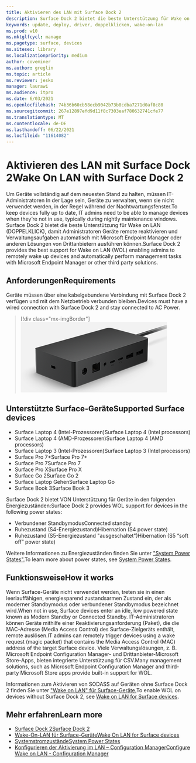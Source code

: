 ```yaml
---
title: Aktivieren des LAN mit Surface Dock 2
description: Surface Dock 2 bietet die beste Unterstützung für Wake on LAN (DOPPELKLICK), damit Administratoren Geräte remote reaktivieren und Verwaltungsaufgaben automatisch ausführen können.
keywords: update, deploy, driver, doppelklicken, wake-on-lan
ms.prod: w10
ms.mktglfcycl: manage
ms.pagetype: surface, devices
ms.sitesec: library
ms.localizationpriority: medium
author: coveminer
ms.author: greglin
ms.topic: article
ms.reviewer: jesko
manager: laurawi
ms.audience: itpro
ms.date: 6/03/2021
ms.openlocfilehash: 74b36b60cb58ecb9042b73b8cdba7271d0af8c80
ms.sourcegitcommit: 267e12897efd9d11f8c7303eaf780632741cfe77
ms.translationtype: MT
ms.contentlocale: de-DE
ms.lasthandoff: 06/22/2021
ms.locfileid: "11614082"
---
```

# <a name="wake-on-lan-with-surface-dock-2"></a><span data-ttu-id="313a8-104">Aktivieren des LAN mit Surface Dock 2</span><span class="sxs-lookup"><span data-stu-id="313a8-104">Wake On LAN with Surface Dock 2</span></span>

<span data-ttu-id="313a8-105">Um Geräte vollständig auf dem neuesten Stand zu halten, müssen IT-Administratoren In der Lage sein, Geräte zu verwalten, wenn sie nicht verwendet werden, in der Regel während der Nachtwartungsfenster.</span><span class="sxs-lookup"><span data-stu-id="313a8-105">To keep devices fully up to date, IT admins need to be able to manage devices when they’re not in use, typically during nightly maintenance windows.</span></span> <span data-ttu-id="313a8-106">Surface Dock 2 bietet die beste Unterstützung für Wake on LAN (DOPPELKLICK), damit Administratoren Geräte remote reaktivieren und Verwaltungsaufgaben automatisch mit Microsoft Endpoint Manager oder anderen Lösungen von Drittanbietern ausführen können.</span><span class="sxs-lookup"><span data-stu-id="313a8-106">Surface Dock 2 provides the best support for Wake on LAN (WOL) enabling admins to remotely wake up devices and automatically perform management tasks with Microsoft Endpoint Manager or other third party solutions.</span></span>

## <a name="requirements"></a><span data-ttu-id="313a8-107">Anforderungen</span><span class="sxs-lookup"><span data-stu-id="313a8-107">Requirements</span></span>

<span data-ttu-id="313a8-108">Geräte müssen über eine kabelgebundene Verbindung mit Surface Dock 2 verfügen und mit dem Netzbetrieb verbunden bleiben.</span><span class="sxs-lookup"><span data-stu-id="313a8-108">Devices must have a wired connection with Surface Dock 2 and stay connected to AC Power.</span></span>

> [!div class="mx-imgBorder"]
> ![Surface Dock 2](images/surface-dock2-angled.png)

## <a name="supported-surface-devices"></a><span data-ttu-id="313a8-110">Unterstützte Surface-Geräte</span><span class="sxs-lookup"><span data-stu-id="313a8-110">Supported Surface devices</span></span>

- <span data-ttu-id="313a8-111">Surface Laptop 4 (Intel-Prozessoren)</span><span class="sxs-lookup"><span data-stu-id="313a8-111">Surface Laptop 4 (Intel processors)</span></span>
- <span data-ttu-id="313a8-112">Surface Laptop 4 (AMD-Prozessoren)</span><span class="sxs-lookup"><span data-stu-id="313a8-112">Surface Laptop 4 (AMD processors)</span></span>
- <span data-ttu-id="313a8-113">Surface Laptop 3 (Intel-Prozessoren)</span><span class="sxs-lookup"><span data-stu-id="313a8-113">Surface Laptop 3 (Intel processors)</span></span>
- <span data-ttu-id="313a8-114">Surface Pro 7+</span><span class="sxs-lookup"><span data-stu-id="313a8-114">Surface Pro 7+</span></span>
- <span data-ttu-id="313a8-115">Surface Pro 7</span><span class="sxs-lookup"><span data-stu-id="313a8-115">Surface Pro 7</span></span>
- <span data-ttu-id="313a8-116">Surface Pro X</span><span class="sxs-lookup"><span data-stu-id="313a8-116">Surface Pro X</span></span>
- <span data-ttu-id="313a8-117">Surface Go 2</span><span class="sxs-lookup"><span data-stu-id="313a8-117">Surface Go 2</span></span>
- <span data-ttu-id="313a8-118">Surface Laptop Gehen</span><span class="sxs-lookup"><span data-stu-id="313a8-118">Surface Laptop Go</span></span>
- <span data-ttu-id="313a8-119">Surface Book 3</span><span class="sxs-lookup"><span data-stu-id="313a8-119">Surface Book 3</span></span>

<span data-ttu-id="313a8-120">Surface Dock 2 bietet VON Unterstützung für Geräte in den folgenden Energiezuständen:</span><span class="sxs-lookup"><span data-stu-id="313a8-120">Surface Dock 2 provides WOL support for devices in the following power states:</span></span>

- <span data-ttu-id="313a8-121">Verbundener Standbymodus</span><span class="sxs-lookup"><span data-stu-id="313a8-121">Connected standby</span></span>
- <span data-ttu-id="313a8-122">Ruhezustand (S4-Energiezustand)</span><span class="sxs-lookup"><span data-stu-id="313a8-122">Hibernation (S4 power state)</span></span>
- <span data-ttu-id="313a8-123">Ruhezustand (S5-Energiezustand "ausgeschaltet")</span><span class="sxs-lookup"><span data-stu-id="313a8-123">Hibernation (S5 “soft off” power state)</span></span>

<span data-ttu-id="313a8-124">Weitere Informationen zu Energiezuständen finden Sie unter ["System Power States".](/windows/win32/power/system-power-states)</span><span class="sxs-lookup"><span data-stu-id="313a8-124">To learn more about power states, see [System Power States](/windows/win32/power/system-power-states).</span></span>

## <a name="how-it-works"></a><span data-ttu-id="313a8-125">Funktionsweise</span><span class="sxs-lookup"><span data-stu-id="313a8-125">How it works</span></span>

<span data-ttu-id="313a8-126">Wenn Surface-Geräte nicht verwendet werden, treten sie in einen leerlauffähigen, energiesparend zustandsarmen Zustand ein, der als moderner Standbymodus oder verbundener Standbymodus bezeichnet wird.</span><span class="sxs-lookup"><span data-stu-id="313a8-126">When not in use, Surface devices enter an idle, low powered state known as Modern Standby or Connected Standby.</span></span> <span data-ttu-id="313a8-127">IT-Administratoren können Geräte mithilfe einer Reaktivierungsanforderung (Paket), die die MAC-Adresse (Media Access Control) des Surface-Zielgeräts enthält, remote auslösen.</span><span class="sxs-lookup"><span data-stu-id="313a8-127">IT admins can remotely trigger devices using a wake request (magic packet) that contains the Media Access Control (MAC) address of the target Surface device.</span></span> <span data-ttu-id="313a8-128">Viele Verwaltungslösungen, z. B. Microsoft Endpoint Configuration Manager- und Drittanbieter-Microsoft Store-Apps, bieten integrierte Unterstützung für CSV.</span><span class="sxs-lookup"><span data-stu-id="313a8-128">Many management solutions, such as Microsoft Endpoint Configuration Manager and third-party Microsoft Store apps provide built-in support for WOL.</span></span>

<span data-ttu-id="313a8-129">Informationen zum Aktivieren von SODASS auf Geräten ohne Surface Dock 2 finden Sie unter ["Wake on LAN" für Surface-Geräte.](wake-on-lan-for-surface-devices.md)</span><span class="sxs-lookup"><span data-stu-id="313a8-129">To enable WOL on devices without Surface Dock 2, see [Wake on LAN for Surface devices](wake-on-lan-for-surface-devices.md).</span></span>

## <a name="learn-more"></a><span data-ttu-id="313a8-130">Mehr erfahren</span><span class="sxs-lookup"><span data-stu-id="313a8-130">Learn more</span></span>

- [<span data-ttu-id="313a8-131">Surface Dock 2</span><span class="sxs-lookup"><span data-stu-id="313a8-131">Surface Dock 2</span></span>](https://www.microsoft.com/p/surface-dock-2-for-business/8q4hgc6kbmdq?)
- [<span data-ttu-id="313a8-132">Wake-On-LAN für Surface-Geräte</span><span class="sxs-lookup"><span data-stu-id="313a8-132">Wake On LAN for Surface devices</span></span>](wake-on-lan-for-surface-devices.md)
- [<span data-ttu-id="313a8-133">Systemstromzustände</span><span class="sxs-lookup"><span data-stu-id="313a8-133">System Power States</span></span>](/windows/win32/power/system-power-states)
- [<span data-ttu-id="313a8-134">Konfigurieren der Aktivierung im LAN – Configuration Manager</span><span class="sxs-lookup"><span data-stu-id="313a8-134">Configure Wake on LAN - Configuration Manager</span></span>](/mem/configmgr/core/clients/deploy/configure-wake-on-lan)
